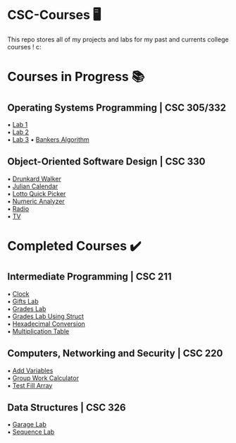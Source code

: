 # CSC-Courses :desktop_computer:

This repo stores all of my projects and labs for my past and currents college courses ! c:
# Courses in Progress :books:
## Operating Systems Programming | CSC 305/332  
:black_small_square: [Lab 1](https://github.com/giannagalard/CSC-Courses/tree/main/Operating%20Systems%20Programming/lab%201)    
:black_small_square: [Lab 2](https://github.com/giannagalard/CSC-Courses/tree/main/Operating%20Systems%20Programming/lab%202)  
:black_small_square: [Lab 3](https://github.com/giannagalard/CSC-Courses/tree/main/Operating%20Systems%20Programming/lab%203)
:black_small_square: [Bankers Algorithm](https://github.com/giannagalard/CSC-Courses/blob/main/Operating%20Systems%20Programming/Bankers%20Algorithm.cpp)   
## Object-Oriented Software Design | CSC 330
▪️ [Drunkard Walker](https://github.com/giannagalard/CSC-Courses/tree/main/Object-Oriented%20Software%20Design/Drunkard%20Walker)  
:black_small_square: [Julian Calendar](https://github.com/giannagalard/CSC-Courses/blob/main/Object-Oriented%20Software%20Design/Julian%20Calendar.java)  
:black_small_square: [Lotto Quick Picker](https://github.com/giannagalard/CSC-Courses/blob/main/Object-Oriented%20Software%20Design/Lotto%20Quick%20Picker.java)  
:black_small_square: [Numeric Analyzer](https://github.com/giannagalard/CSC-Courses/blob/main/Object-Oriented%20Software%20Design/Numeric%20Analyzer.java)  
:black_small_square: [Radio](https://github.com/giannagalard/CSC-Courses/blob/main/Object-Oriented%20Software%20Design/Radio.java)    
:black_small_square: [TV](https://github.com/giannagalard/CSC-Courses/blob/main/Object-Oriented%20Software%20Design/TV.java)
# Completed Courses :heavy_check_mark: 
## Intermediate Programming | CSC 211
:black_small_square: [Clock](https://github.com/giannagalard/CSC-Courses/blob/main/Intermediate%20Programming/Clock.cpp)    
:black_small_square: [Gifts Lab](https://github.com/giannagalard/CSC-Courses/tree/main/Intermediate%20Programming/Gifts%20Lab)  
:black_small_square: [Grades Lab](https://github.com/giannagalard/CSC-Courses/tree/main/Intermediate%20Programming/Grades%20Lab)  
:black_small_square: [Grades Lab Using Struct](https://github.com/giannagalard/CSC-Courses/tree/main/Intermediate%20Programming/Grades%20Lab%20(Struct))  
:black_small_square: [Hexadecimal Conversion](https://github.com/giannagalard/CSC-Courses/tree/main/Intermediate%20Programming/hexadecimal%20conversion)    
:black_small_square: [Multiplication Table](https://github.com/giannagalard/CSC-Courses/blob/main/Intermediate%20Programming/Multiplication%20Table.cpp)    
## Computers, Networking and Security | CSC 220
:black_small_square: [Add Variables](https://github.com/giannagalard/CSC-Courses/commit/c2659703b004187c41d3ecafdc22f398501b20f6)  
:black_small_square: [Group Work Calculator](https://github.com/giannagalard/CSC-Courses/blob/main/Computers%2C%20Networking%20and%20Security/GroupWorkCalc.asm)  
:black_small_square: [Test Fill Array](https://github.com/giannagalard/CSC-Courses/blob/main/Computers%2C%20Networking%20and%20Security/TestFillArray.asm)  
## Data Structures | CSC 326
:black_small_square: [Garage Lab](https://github.com/giannagalard/CSC-Courses/tree/main/Data%20Structures/Garage%20Lab)  
:black_small_square: [Sequence Lab](https://github.com/giannagalard/CSC-Courses/tree/main/Data%20Structures/Sequence%20Lab)
